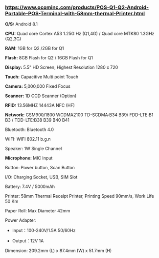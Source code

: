 ### https://www.ocominc.com/products/POS-Q1-Q2-Android-Portable-POS-Terminal-with-58mm-thermal-Printer.html
<b>O/S:</b> Android 8.1

<b>CPU:</b> Quad core Cortex A53 1.25G Hz (Q1,4G) / Quad core MTK80 1.3GHz (Q2,3G)

<b>RAM:</b> 1GB for Q2 /2GB for Q1

<b>Flash:</b> 8GB Flash for Q2 / 16GB Flash for Q1

<b>Display:</b> 5.5" HD Screen, Highest Resolution 1280 x 720

<b>Touch:</b> Capacitive Multi point Touch

<b>Camera:</b> 5,000,000 Fixed Focus

<b>Scanner:</b> 1D CCD Scanner (Option)

<b>RFID:</b> 13.56MHZ 14443A NFC (HF)

<b>Network:</b> GSM900/1800 WCDMA2100 TD-SCDMA:B34 B39/ FDD-LTE:B1 B3 / TDD-LTE:B38 B39 B40 B41

Bluetooth: Bluetooth 4.0

WIFI: WIFI 802.11 b.g.n

Speaker: 1W Single Channel

<b>Microphone:</b> MIC Input

Button: Power button, Scan Button

I/O: Charging Socket, USB, SIM Slot

Battery: 7.4V / 5000mAh

Printer: 58mm Thermal Receipt Printer, Printing Speed 90mm/s, Work Life 50 Km

Paper Roll: Max Diameter 42mm

Power Adapter:

- Input：100-240V/1.5A 50/60Hz

- Output：12V 1A

Dimension: 209.2mm (L) x 87.4mm (W) x 51.7mm (H)
